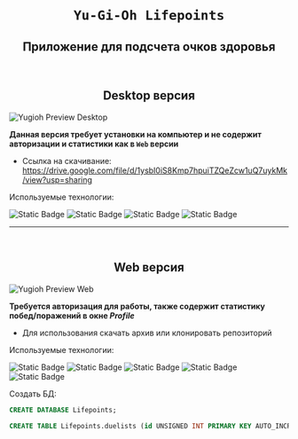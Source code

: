 <h1 align="center">

`Yu-Gi-Oh Lifepoints`

</h1>


<h2 align="center">Приложение для подсчета очков здоровья</h2>

<br>

<h2 align="center">Desktop версия</h2>

![Yugioh Preview Desktop](https://github.com/user-attachments/assets/a3077919-4336-4e2e-9831-9696acd94158)

**Данная версия требует установки на компьютер и не содержит авторизации и статистики как в `Web` версии**

- Ссылка на скачивание: https://drive.google.com/file/d/1ysbI0iS8Kmp7hpuiTZQeZcw1uQ7uykMk/view?usp=sharing

Используемые технологии:

![Static Badge](https://img.shields.io/badge/HTML-orange)
![Static Badge](https://img.shields.io/badge/CSS-blue)
![Static Badge](https://img.shields.io/badge/JavaScript-yellow)
![Static Badge](https://img.shields.io/badge/ElectronJs-darkblue)

***

<br>

<h2 align="center">Web версия</h2>

![Yugioh Preview Web](https://github.com/user-attachments/assets/32748e41-cf60-4761-92ae-57535558a776)

**Требуется авторизация для работы, также содержит статистику побед/поражений в окне _Profile_**

- Для использования скачать архив или клонировать репозиторий

Используемые технологии:

![Static Badge](https://img.shields.io/badge/HTML-orange)
![Static Badge](https://img.shields.io/badge/CSS-blue)
![Static Badge](https://img.shields.io/badge/JavaScript-yellow)
![Static Badge](https://img.shields.io/badge/PHP-indigo)
![Static Badge](https://img.shields.io/badge/MySQL-lightblue)

Создать БД:

```sql
CREATE DATABASE Lifepoints;

CREATE TABLE Lifepoints.duelists (id UNSIGNED INT PRIMARY KEY AUTO_INCREMENT, user_login VARCHAR(255) UNIQUE, user_password VARCHAR(255), profile_img VARCHAR(255));
```
